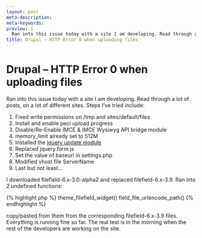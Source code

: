 ```yaml
---
layout: post
meta-description:
meta-keywords:
preview: |
  Ran into this issue today with a site I am developing. Read through a lot of posts, on a lot of different sites. Steps I’ve tried include
title: Drupal – HTTP Error 0 when uploading files
---
```

# Drupal – HTTP Error 0 when uploading files

Ran into this issue today with a site I am developing. Read through a lot of posts, on a lot of different sites. Steps I’ve tried include:  

1. Fixed write permissions on /tmp and sites/default/files  
2. Install and enable pecl upload progress  
3. Disable/Re-Enable IMCE &amp; IMCE Wysiwyg API bridge module  
4. memory_limit already set to 512M  
5. Installed the <a href="http://drupal.org/project/jquery_update" target="_blank" title="jquery update module">jquery update module</a>  
6. Replaced jquery.form.js  
7. Set the value of baseurl in settings.php  
8. Modified vhost file ServerName  
9. Last but not least...  

I downloaded filefield-6.x-3.0-alpha2 and replaced filefield-6.x-3.9. Ran into 2 undefined functions:  

{% highlight php %}
theme_filefield_widget()
field_file_urlencode_path()
{% endhighlight %}

copy/pasted from them from the corresponding filefield-6.x-3.9 files. Everything is running fine so far. The real test is in the morning when the rest of the developers are working on the site.
